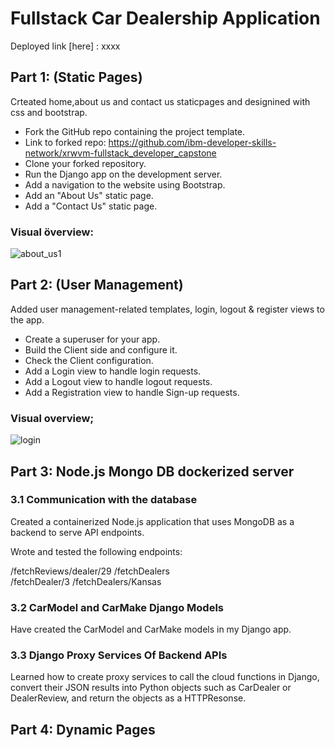 # Fullstack Car Dealership Application
Deployed link [here] : xxxx

## Part 1: (Static Pages)
Crteated home,about us and contact us staticpages and designined with css and bootstrap.
- Fork the GitHub repo containing the project template.
- Link to forked repo:
  https://github.com/ibm-developer-skills-network/xrwvm-fullstack_developer_capstone
- Clone your forked repository.
- Run the Django app on the development server.
- Add a navigation to the website using Bootstrap.
- Add an "About Us" static page.
- Add a "Contact Us" static page.

### Visual överview:
![about_us1](https://github.com/hihassan1998/xrwvm-fullstack_developer_capstone/assets/150392365/384a4797-56fd-4da7-82f3-2b4ed75b0b63)


## Part 2: (User Management)
Added user management-related templates, login, logout & register views to the app. 
- Create a superuser for your app.
- Build the Client side and configure it.
- Check the Client configuration.
- Add a Login view to handle login requests.
- Add a Logout view to handle logout requests.
- Add a Registration view to handle Sign-up requests.
  
### Visual overview;

![login](https://github.com/hihassan1998/xrwvm-fullstack_developer_capstone/assets/150392365/995ea124-2003-4478-bcd7-f757dbf32d07)

## Part 3: Node.js Mongo DB dockerized server
### 3.1 Communication with the database
Created a containerized Node.js application that uses MongoDB as a backend to serve API endpoints.

Wrote and tested the following endpoints:
 
/fetchReviews/dealer/29
/fetchDealers  
/fetchDealer/3
/fetchDealers/Kansas

### 3.2 CarModel and CarMake Django Models
Have created the CarModel and CarMake models in my Django app.

### 3.3 Django Proxy Services Of Backend APIs
Learned how to create proxy services to call the cloud functions in Django, convert their JSON results into Python objects such as CarDealer or DealerReview, and return the objects as a HTTPResonse.

## Part 4: Dynamic Pages


